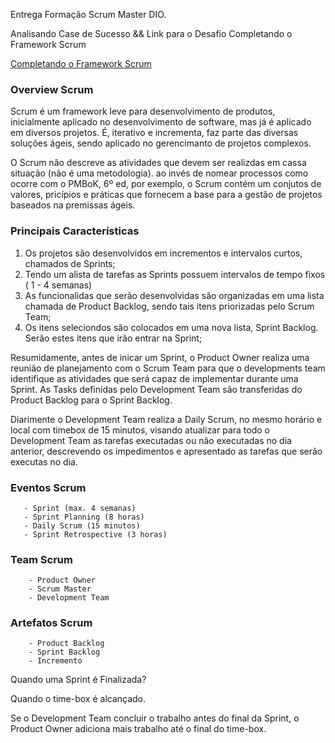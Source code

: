 
Entrega Formação Scrum Master DIO.

Analisando Case de Sucesso && Link para o Desafio Completando o Framework Scrum


[Completando o Framework Scrum](https://miro.com/welcomeonboard/SVpGRlFLczZKRW9EWVhQTmlwWUs0RzA1RFZqbjVER1JzSjN3NkJYVVc5TUpQMHhjNVk2TlQ5UDJ6T1JVTnZITXwzNDU4NzY0NTU0NDkxNzU0NTE2fDI=?share_link_id=332141030353)

### Overview Scrum

Scrum é um framework leve para desenvolvimento de produtos, inicialmente aplicado no desenvolvimento de software, mas já é aplicado em diversos projetos.
É, iterativo e incrementa, faz parte das diversas soluções ágeis, sendo aplicado no gerencimanto  de projetos complexos.
 
O Scrum não descreve as atividades que devem ser realizdas em cassa situação (não é uma metodologia). ao invés de nomear processos como ocorre com o PMBoK, 6º ed, por exemplo, o Scrum contém um conjutos de valores, pricípios e práticas que fornecem a base para a gestão de projetos baseados na premissas ágeis.
  
  ### Principais Características
  
 
1. Os projetos são desenvolvidos em incrementos e intervalos curtos, chamados de Sprints;
2. Tendo um alista de tarefas as Sprints possuem intervalos de tempo fixos ( 1 - 4 semanas)
3. As funcionalidas que serão desenvolvidas são organizadas em uma lista chamada de Product Backlog, sendo
tais itens priorizadas pelo Scrum Team;
4. Os itens seleciondos são colocados em uma nova lista, Sprint Backlog. Serão estes itens que irão entrar na Sprint;
  
        
Resumidamente, antes de inicar um Sprint, o Product Owner realiza uma reunião de planejamento com o Scrum Team para que o developments team identifique as atividades que será capaz de implementar durante uma Sprint.
As Tasks definidas pelo Development Team são transferidas do Product Backlog para o Sprint Backlog.
     
Diarimente o Development Team realiza a Daily Scrum, no mesmo horário e local com timebox de 15 minutos, visando atualizar para todo o Development Team  as tarefas executadas ou não executadas no dia anterior, descrevendo os impedimentos e apresentado as tarefas que serão executas no dia.
     
        
  ### Eventos Scrum
      
       - Sprint (max. 4 semanas)
       - Sprint Planning (8 horas)
       - Daily Scrum (15 minutos)
       - Sprint Retrospective (3 horas)
       
                  
   ### Team Scrum 
        
        - Product Owner
        - Scrum Master
        - Development Team
          
                
### Artefatos Scrum
       
        - Product Backlog
        - Sprint Backlog
        - Incremento
        
  
                    
  Quando uma Sprint é Finalizada?
  
  Quando o time-box é alcançado.
 
 Se o Development Team concluir o trabalho  antes do final da Sprint, o Product Owner adiciona mais trabalho até o final do time-box.
                   
   
    
  


